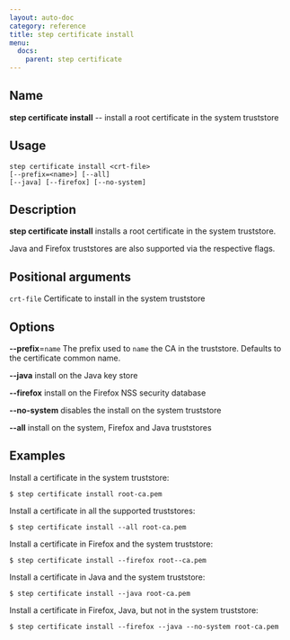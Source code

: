 ```yaml
---
layout: auto-doc
category: reference
title: step certificate install
menu:
  docs:
    parent: step certificate
---
```


## Name
**step certificate install** -- install a root certificate in the system truststore

## Usage

```raw
step certificate install <crt-file>
[--prefix=<name>] [--all]
[--java] [--firefox] [--no-system]
```

## Description

**step certificate install** installs a root certificate in the system
truststore.

Java and Firefox truststores are also supported via the respective flags.

## Positional arguments

`crt-file`
Certificate to install in the system truststore

## Options


**--prefix**=`name`
The prefix used to `name` the CA in the truststore. Defaults to the
certificate common name.

**--java**
install on the Java key store

**--firefox**
install on the Firefox NSS security database

**--no-system**
disables the install on the system truststore

**--all**
install on the system, Firefox and Java truststores

## Examples

Install a certificate in the system truststore:
```shell
$ step certificate install root-ca.pem
```

Install a certificate in all the supported truststores:
```shell
$ step certificate install --all root-ca.pem
```

Install a certificate in Firefox and the system truststore:
```shell
$ step certificate install --firefox root--ca.pem
```

Install a certificate in Java and the system truststore:
```shell
$ step certificate install --java root-ca.pem
```

Install a certificate in Firefox, Java, but not in the system truststore:
```shell
$ step certificate install --firefox --java --no-system root-ca.pem
```

